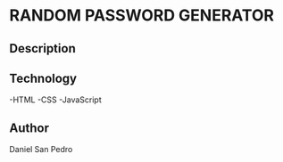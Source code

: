 # RANDOM PASSWORD GENERATOR

## Description

## Technology

-HTML
-CSS
-JavaScript

## Author

Daniel San Pedro

